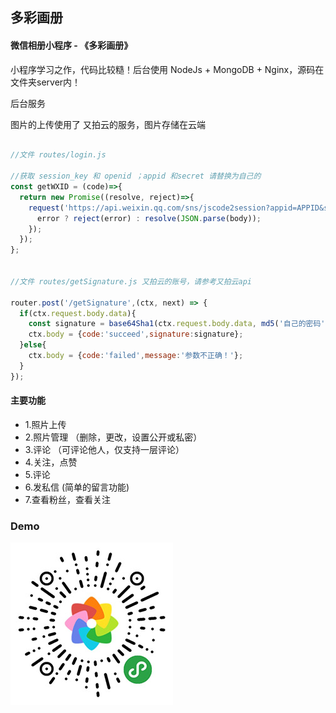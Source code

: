 ## 多彩画册

#### 微信相册小程序 - 《多彩画册》

小程序学习之作，代码比较糙！后台使用 NodeJs + MongoDB + Nginx，源码在文件夹server内！


后台服务

图片的上传使用了 又拍云的服务，图片存储在云端

```js

//文件 routes/login.js 

//获取 session_key 和 openid ；appid 和secret 请替换为自己的
const getWXID = (code)=>{
  return new Promise((resolve, reject)=>{
    request('https://api.weixin.qq.com/sns/jscode2session?appid=APPID&secret=SECRET&js_code='+code+'&grant_type=authorization_code',(error, response, body)=>{
      error ? reject(error) : resolve(JSON.parse(body));
    });
  });
};


//文件 routes/getSignature.js 又拍云的账号，请参考又拍云api

router.post('/getSignature',(ctx, next) => {
  if(ctx.request.body.data){
    const signature = base64Sha1(ctx.request.body.data, md5('自己的密码'));
    ctx.body = {code:'succeed',signature:signature};
  }else{
    ctx.body = {code:'failed',message:'参数不正确！'};
  }
});
```

#### 主要功能

- 1.照片上传
- 2.照片管理 （删除，更改，设置公开或私密）
- 3.评论 （可评论他人，仅支持一层评论）
- 4.关注，点赞
- 5.评论
- 6.发私信 (简单的留言功能)
- 7.查看粉丝，查看关注

### Demo

![多彩画册](./wxPhotos.jpg)

